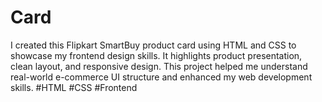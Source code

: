 # Card
I created this Flipkart SmartBuy product card using HTML and CSS to showcase my frontend design skills. It highlights product presentation, clean layout, and responsive design. This project helped me understand real-world e-commerce UI structure and enhanced my web development skills. #HTML #CSS #Frontend
